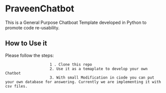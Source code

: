 # PraveenChatbot
 This is a General Purpose Chatboat Template developed in Python to promote code re-usability.
 
 ## How to Use it
 Please follow the steps:
 ```
                     1 . Clone this repo 
                     2. Use it as a temaplate to develop your own Chatbot
                     3. With small Modification in ciode you can put your own database for answering. Currently we are implementing it with csv files.
```
